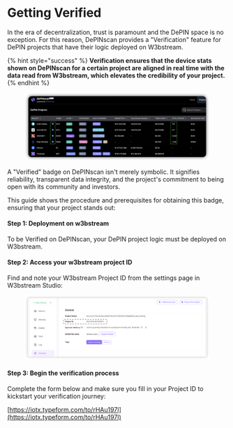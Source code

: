# Getting Verified

In the era of decentralization, trust is paramount and the DePIN space is no exception. For this reason, DePINscan provides a "Verification" feature for DePIN projects that have their logic deployed on W3bstream.&#x20;

{% hint style="success" %}
**Verification ensures that the device stats shown on DePINscan for a certain project are aligned in real time with the data read from W3bstream, which elevates the credibility of your project.**
{% endhint %}

<figure><img src="../../.gitbook/assets/image (43).png" alt=""><figcaption></figcaption></figure>

A "Verified" badge on DePINscan isn't merely symbolic. It signifies reliability, transparent data integrity, and the project's commitment to being open with its community and investors.&#x20;

This guide shows the procedure and prerequisites for obtaining this badge, ensuring that your project stands out:

#### Step 1: Deployment on w3bstream

To be Verified on DePINscan, your DePIN project logic must be deployed on W3bstream.&#x20;

#### Step 2: Access your w3bstream project ID&#x20;

Find and note your W3bstream Project ID from the settings page in W3bstream Studio:

<figure><img src="../../.gitbook/assets/image (44).png" alt=""><figcaption></figcaption></figure>

#### Step 3: Begin the verification process&#x20;

Complete the form below and make sure you fill in your Project ID to kickstart your verification journey:

[https://iotx.typeform.com/to/rHAu197l](https://iotx.typeform.com/to/rHAu197l)

